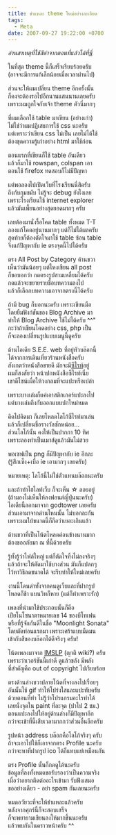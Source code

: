 ```yaml
---
title: ชำแหละ theme ใหม่อย่างละเอียด
tags:
  - Meta
date: 2007-09-27 19:22:00 +0700
---
```


*อ่านสาเหตุที่ใช้สีดำจากตอนที่แล้วได้ที่[นี่][blog migration]*

ในที่สุด theme นี้ก็เสร็จเรียบร้อยครับ  
(อาจจะมีการแก้เล็กน้อยเมื่อเวลาผ่านไป)

ส่วนจะให้ผมเปลี่ยน theme อีกครั้งนั้น  
ก็คงจะต้องรอไปอีกนานแสนนานเลยครับ  
เพราะผมถูกใจกับเจ้า theme ตัวนี่มากๆ

ที่ผมเลือกใช้ table มาเขียน (อย่างเก่า)  
ไม่ใช่ว่าผมปฏิเสธการใช้ css นะครับ  
แต่เพราะว่าเขียน css ไม่เป็น เลยไม่ได้ใช้  
ต้องขุดความรู้เก่าอย่าง html มาใช้ก่อน

ตอนแรกที่เขียนก็ใช้ table อันเดียว  
แล้วก็มาใช้ rowspan, colspan เอา  
ตอนใช้ firefox ทดสอบก็ไม่มีปัญหา

แต่พอลองไปเปิดเว็บที่โรงเรียนนี่สิครับ  
ถึงกับกุมขมับ ไม่รู้จะ debug ยังไงเลย  
เพราะโรงเรียนใช้ internet explorer  
แล้วมันเพี้ยนอย่างสุดยอดมากๆ ครับ

เลยต้องมานั่งรื้อโคด table ทั้งหมด T-T  
ลองแก้โคดอยู่นานมากๆ แต่ก็ไม่ได้ผลครับ  
สุดท้ายก็ต้องตัดใจมาใช้ table ซ้อน table  
จึงแก้ปัญหากับ ie ตรงจุดนี้ไปได้ครับ

ตรง All Post by Category ด้านขวา  
เห็นว่ามันน้อยๆ แต่ไหงเขียน all post  
ก็ขอบอกว่า กดตรงรูปสามเหลี่ยมได้ครับ  
กดแล้วจะขยายรายชื่อบทความลงไป  
แล้วก็เลือกบทความเอาจากตรงนี้ได้ครับ

ถ้ามี bug ก็บอกนะครับ เพราะเขียนมือ  
โดยยืมฟังก์ชันของ Blog Archive มา  
ทำให้ Blog Archive ใช้ไม่ได้ครับ ^^"  
กะว่าถ้าเขียนโคดอย่าง css, php เป็น  
ก็จะลองเปลี่ยนรูปแบบเมนูนี้ดูครับ

ด้านไอเดีย S.E.E. web ที่อยู่หัวบล๊อกนี้  
ได้จากการเดินเที่ยวร้านหนังสือครับ  
สังเกตว่าหนังสือขายดี มักจะมี[ซีไรท์][sea write]อยู่  
ผมก็สงสัยว่า หน้าปกหนังสือซีไรท์เนี่ย  
เขาดีไซน์เผื่อให้วงกลมที่จะแปะหรือเปล่า

เพราะบางเล่มก็แค่เอาสติกเกอร์แปะลงไป  
แต่บางเล่มถึงกับออกแบบปกใหม่หมด

คิดไปคิดมา ก็เลยโหลดโลโก้ซีไรท์มาเล่น  
แล้วก็เปลี่ยนชื่อรางวัลซักหน่อย...  
ส่วนโลโก้นั้น คงให้เป็นปากกา 10 ทิศ  
เพราะลองทำเป็นเมาส์ดูแล้วมันไม่สวย

พอเซฟเป็น png ก็มีปัญหากับ ie อีกละ  
(รู้สึกเซ็ง+เบื่อ ie เอามากๆ เลยครับ)

หมายเหตุ: โลโก้นี้ไม่ใช่ตัวแทนบล๊อกนะครับ

และถ้าทำไฮไลท์เว็บ ก็จะเห็น ☆ ลอยอยู่  
(ถ้ามองไม่เห็นให้ลงฟอนต์ญี่ปุ่นนะครับ)  
ไอเดียนี้ลอกมาจาก godtower เลยครับ  
ส่วนเอามาจากด่านไหนนั้น ไม่บอกละกัน  
เพราะผมใบ้ขนาดนี้ก็ถือว่าเยอะเกินแล้ว

ด้านขวาที่เป็นโน้ตโหลดค่อนข้างนานมาก  
ต้องขออภัยมา ณ ที่นี้ด้วยครับ

รู้ทั้งรู้ว่าไฟล์ใหญ่ แต่ก็ตัดใจทิ้งไม่ลงจริงๆ  
แล้วถ้าจะให้ตัดมาใช้บางส่วน มันก็แปลกๆ  
ไว้หาวิธีลดขนาดได้ จะรีบทำให้ใหม่เลยครับ

งานนี้โดนด่าทั้งจากคนดูเว็บและที่ฝากรูป  
โหลดก็ช้า แบนวิทก็หาย (แต่ก็ทำเพราะรัก)

เพลงที่นำมาใช้ประกอบนั้นก็คือ  
เปียโนโซนาตาหมายเลข 14 ของบีโทเฟน  
หรือที่รู้จักกันดีในชื่อ "Moonlight Sonata"  
โดยตัดท่อนแรกมา เพราะเศร้าแบบมืดมน  
เข้ากับสีของบล๊อกได้ดีจริงๆ ครับ!

โน้ตเพลงมาจาก [IMSLP][] (ญาติ wiki?) ครับ  
เพราะว่าเวอร์ชันนี้เก่าดี ดูแล้วขลัง มีพลัง  
ที่สำคัญคือ out of copyright ไปเรียบร้อย

ตรงด้านล่างขวาปลายโน้ตที่จางลงไปเรื่อยๆ  
อันนั้นใช้ gif ทำให้โปร่งใสและแปะทับครับ  
ด้วยตอนที่ทำ ไม่รู้ว่าโปรแกรมอะไรทำได้  
เลยนั่งจุดใน paint ที่ละจุด (ปาไป 2 ชม.)  
ตอนแปะลงไปให้อยู่ด้านล่างก็มีปัญหาอีก  
กว่าจะเข้าที่นี้เสียเวลามากกว่าส่วนอื่นอีกครับ

รูปหน้า address บล๊อกคือโลโก้จริงๆ ครับ  
ถ้าจะเอาไปใช้ก็เอาจากตรง Profile นะครับ  
กว่าจะหาที่ฝากรูป ico ได้ก็แทบแย่เหมือนกัน

ตรง Profile นั้นก็กดดูได้นะครับ  
ข้อมูลที่ลงทั้งหมดขอรับรองว่าเป็นความจริง  
เผื่อว่าอยากติดต่ออะไรเข้ามา รับฟังเสมอ  
ขออย่างเดียว - อย่า spam กันเลยนะครับ

หมดอวัยวะที่จะให้ชำแหละแล้วครับ  
หลังจากศุกร์นี้ก็จะสอบเสร็จ  
ก็จะพยายามเขียนลงให้มากขึ้นนะครับ  
แล้วพบกันในคราวหน้าครับ ^^


[blog migration]: /2007/09/09/blog-migration.html
[sea write]: //en.wikipedia.org/wiki/S.E.A._Write_Award
[IMSLP]: //imslp.org/index.php?title=Main_Page
